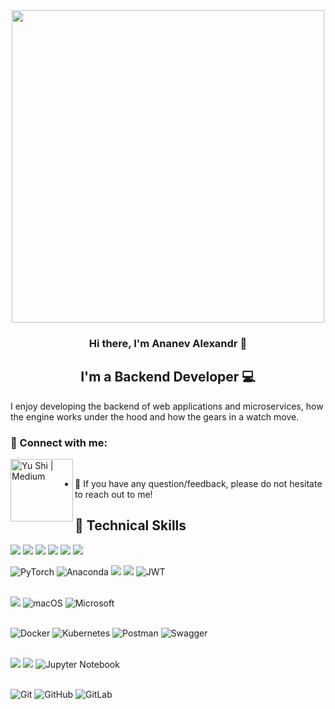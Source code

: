 <div id="header" align="center">
  <img src="https://media.giphy.com/media/zOvBKUUEERdNm/giphy.gif" width="500"/>
</div>

<h3 align="center">
Hi there, I'm Ananev Alexandr 👋
</h3>

<h2 align="center">
I'm a Backend Developer 💻
</h2> 

I enjoy developing the backend of web applications and microservices, how the engine works under the hood and how the gears in a watch move.

### 🤝 Connect with me:

<a href="https://t.me/s_i_ch/"><img align="left" src="https://img.shields.io/badge/-telegram-red?color=white&logo=telegram&logoColor=black" alt="Yu Shi | Medium" width="100px"/></a>
</br>
- 💬 If you have any question/feedback, please do not hesitate to reach out to me!


## 💼 Technical Skills

![](https://img.shields.io/badge/Python-14354C?style=for-the-badge&logo=python&logoColor=white)
![](https://img.shields.io/badge/FastAPI-009688?style=for-the-badge&logo=FastAPI&logoColor=white)
![](https://img.shields.io/badge/Flask-000000?style=for-the-badge&logo=flask&logoColor=white)
![](https://img.shields.io/badge/PostgreSQL-316192?style=for-the-badge&logo=postgresql&logoColor=white)
![](https://img.shields.io/badge/redis-%23DD0031.svg?&style=for-the-badge&logo=redis&logoColor=white)
![](https://img.shields.io/badge/rabbitmq-%23FF6600.svg?&style=for-the-badge&logo=rabbitmq&logoColor=white)

![PyTorch](https://img.shields.io/badge/PyTorch-%23EE4C2C.svg?style=for-the-badge&logo=PyTorch&logoColor=white)
![Anaconda](https://img.shields.io/badge/Anaconda-%2344A833.svg?style=for-the-badge&logo=anaconda&logoColor=white)
![](https://img.shields.io/badge/-selenium-%43B02A?style=for-the-badge&logo=selenium&logoColor=white)
![](https://img.shields.io/badge/Elastic_Search-005571?style=for-the-badge&logo=elasticsearch&logoColor=white)
![JWT](https://img.shields.io/badge/JWT-black?style=for-the-badge&logo=JSON%20web%20tokens)
</br>
</br>

![](https://img.shields.io/badge/Linux-FCC624?style=for-the-badge&logo=linux&logoColor=black)
![macOS](https://img.shields.io/badge/mac%20os-000000?style=for-the-badge&logo=macos&logoColor=F0F0F0)
![Microsoft](https://img.shields.io/badge/Microsoft-0078D4?style=for-the-badge&logo=microsoft&logoColor=white)
</br>
</br>


![Docker](https://img.shields.io/badge/docker-%230db7ed.svg?style=for-the-badge&logo=docker&logoColor=white)
![Kubernetes](https://img.shields.io/badge/kubernetes-%23326ce5.svg?style=for-the-badge&logo=kubernetes&logoColor=white)
![Postman](https://img.shields.io/badge/Postman-FF6C37?style=for-the-badge&logo=postman&logoColor=white)
![Swagger](https://img.shields.io/badge/-Swagger-%23Clojure?style=for-the-badge&logo=swagger&logoColor=white)
</br>
</br>


![](https://img.shields.io/badge/Jira-0052CC?style=for-the-badge&logo=Jira&logoColor=white)
![](https://img.shields.io/badge/Visual_Studio_Code-0078D4?style=for-the-badge&logo=visual%20studio%20code&logoColor=white)
![Jupyter Notebook](https://img.shields.io/badge/jupyter-%23FA0F00.svg?style=for-the-badge&logo=jupyter&logoColor=white)
</br>
</br>

![Git](https://img.shields.io/badge/git-%23F05033.svg?style=for-the-badge&logo=git&logoColor=white)
![GitHub](https://img.shields.io/badge/github-%23121011.svg?style=for-the-badge&logo=github&logoColor=white)
![GitLab](https://img.shields.io/badge/gitlab-%23181717.svg?style=for-the-badge&logo=gitlab&logoColor=white)
